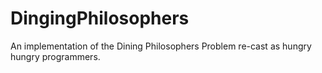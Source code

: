 # DingingPhilosophers
An implementation of the Dining Philosophers Problem re-cast as hungry hungry programmers.
